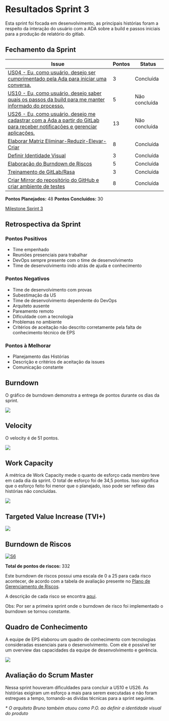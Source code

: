 # Resultados Sprint 3

Esta sprint foi focada em desenvolvimento, as principais histórias foram a respeito da interação do usuário com a ADA sobre a build e passos iniciais para a produção de relatório do gitlab.

## Fechamento da Sprint

| Issue | Pontos | Status |
| ----- | ------ | ------ |
| [US04 - Eu, como usuário, desejo ser cumprimentado pela Ada para iniciar uma conversa.](https://github.com/fga-eps-mds/2019.1-ADA/issues/87) | 3 | Concluída |
| [US10 - Eu, como usuário, desejo saber quais os passos da build para me manter informado do processo.](https://github.com/fga-eps-mds/2019.1-ADA/issues/89) | 5 | Não concluída |
| [US26 - Eu, como usuário, desejo me cadastrar com a Ada a partir do GitLab para receber notificações e gerenciar aplicações.](https://github.com/fga-eps-mds/2019.1-ADA/issues/88) | 13 | Não concluída |
| [Elaborar Matriz Eliminar-Reduzir-Elevar-Criar](https://github.com/fga-eps-mds/2019.1-ADA/issues/90) | 8 | Concluída |
| [Definir Identidade Visual](https://github.com/fga-eps-mds/2019.1-ADA/issues/91) | 3 | Concluída |
| [Elaboração do Burndown de Riscos](https://github.com/fga-eps-mds/2019.1-ADA/issues/92) | 5 | Concluída |
| [Treinamento de GitLab/Rasa](https://github.com/fga-eps-mds/2019.1-ADA/issues/93) | 3 | Concluída |
| [Criar Mirror do repositório do GitHub e criar ambiente de testes](https://github.com/fga-eps-mds/2019.1-ADA/issues/94) | 8 | Concluída |

__Pontos Planejados:__ 48
__Pontos Concluídos:__ 30

[Milestone Sprint 3](https://github.com/fga-eps-mds/2019.1-ADA/milestone/4)

## Retrospectiva da Sprint

### Pontos Positivos

* Time empenhado
* Reuniões presenciais para trabalhar
* DevOps sempre presente com o time de desenvolvimento
* Time de desenvolvimento indo atrás de ajuda e conhecimento

### Pontos Negativos

* Time de desenvolvimento com provas
* Subestimação da US
* Time de desenvolvimento dependente do DevOps
* Arquiteto ausente
* Pareamento remoto
* Dificuldade com a tecnologia
* Problemas no ambiente 
* Critérios de aceitação não descrito corretamente pela falta de conhecimento técnico de EPS

### Pontos à Melhorar

* Planejamento das Histórias
* Descrição e critérios de aceitação da issues
* Comunicação  constante


## Burndown

O gráfico de burndown demonstra a entrega de pontos durante os dias da sprint. 

![](../../assets/img/sprints/sprint3/burndown_sprint3.png)

## Velocity
O velocity é de 51 pontos.

![](../../assets/img/sprints/sprint3/velocity_sprint3.png)

## Work Capacity

A métrica de Work Capacity mede o quanto de esforço cada membro teve em cada dia da sprint. O total de esforço foi de 34,5 pontos. Isso significa que o esforço feito foi menor que o planejado, isso pode ser reflexo das histórias não concluídas.

![](../../assets/img/sprints/sprint3/work_capacity_sprint3.png)


## Targeted Value Increase (TVI+)

![](../../assets/img/sprints/sprint3/tvi_sprint3.png)

## Burndown de Riscos

[![S6](../../assets/img/sprints/sprint3/burndown_de_riscos_sprint3.png "Clique para ver em detalhes")](https://docs.google.com/spreadsheets/d/1G8-T3FLlQzlU4nXsHyqAN90bHexrcHYGM2LAcBi4Ph0/edit#gid=0) 

__Total de pontos de riscos:__ 332

Este burndown de riscos possui uma escala de 0 a 25 para cada risco acontecer, de acordo com a tabela de avaliação presente no [Plano de Gerenciamento de Riscos](https://fga-eps-mds.github.io/2019.1-ADA/#/docs/project/risk_management_plan?id=_53-avalia%c3%a7%c3%a3o-dos-riscos).

A descrição de cada risco se encontra [aqui](https://fga-eps-mds.github.io/2019.1-ADA/#/docs/project/risk_management_plan?id=_4-identifica%c3%a7%c3%a3o-dos-riscos).

Obs: Por ser a primeira sprint onde o burndown de risco foi implementado o burndown se tornou constante.


## Quadro de Conhecimento

A equipe de EPS elaborou um quadro de conhecimento com tecnologias consideradas essenciais para o desenvolvimento. Com ele é possível ter um overview das capacidades da equipe de desenvolvimento e gerência. 

![](../../assets/img/sprints/sprint3/quadro_de_conhecimentos_sprint3.png)

## Avaliação do Scrum Master

Nessa sprint houveram dificuldades para concluir a US10 e US26. As histórias exigiram um esforço a mais para serem executadas e não foram estregues a tempo, tornando-as dívidas técnicas para a sprint seguinte.

_\* O arquiteto Bruno também atuou como P.O. ao definir a identidade visual do produto_
